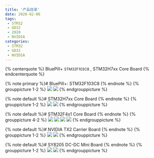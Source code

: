 ```yaml
---
title: '产品目录'
date: 2020-02-06
tags:
 - STM32
 - GD32
 - 2020
 - NVIDIA
categories:
 - STM32
 - GD32
 - NVIDIA
---
```


{% centerquote %}
BluePill+ <small>STM32F103C8</small> , STM32H7xx Core Board 
{% endcenterquote %}

<!-- more -->

<!-- 
default
primary
success
info
warning
danger
-->
{% note primary %}# BluePill+: STM32F103C8 {% endnote %}
{% grouppicture 1-2 %}
  ![](/images/BluePill-Plus/01-主图103-200322.png)
  ![](/images/BluePill-Plus/02-主图103-200322.jpg)
{% endgrouppicture %}

{% note default %}# STM32H7xx Core Board {% endnote %}
{% grouppicture 1-2 %}
  ![](/images/STM32/STM32H7xx/主图_.png)
  ![](/images/STM32/STM32H7xx/主图1.jpg)
{% endgrouppicture %}

{% note default %}# STM32F4x1 Core Board {% endnote %}
{% grouppicture 4-2 %}
  ![](/images/STM32/STM32F4x1/01-主图411-200307.png)
  ![](/images/STM32/STM32F4x1/01-主图401CE-200619.png)
  ![](/images/STM32/STM32F4x1/02-主图411-200307.jpg)
  ![](/images/STM32/STM32F4x1/微信截图_20200421191841.png)
{% endgrouppicture %}

{% note default %}# NVIDIA TX2 Carrier Board {% endnote %}
{% grouppicture 1-2 %}
  ![](/images/WeAct-TX1&2-CB/02-Top图-TX2.png)
  ![](/images/WeAct-TX1&2-CB/03-Bottom图-TX2.png)
{% endgrouppicture %}

{% note default %}# SY8205 DC-DC Mini Board {% endnote %}
{% grouppicture 1-2 %}
  ![](/images/SY8205/SY8205FCC_主图.jpg)
  ![](/images/SY8205/封面1.png)
{% endgrouppicture %}

